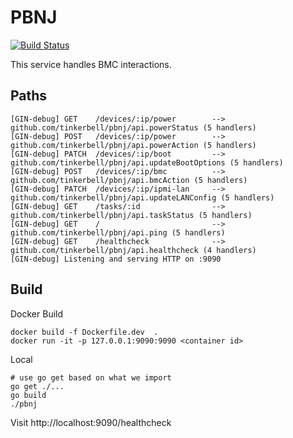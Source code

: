 # PBNJ
[![Build Status](https://cloud.drone.io/api/badges/tinkerbell/pbnj/status.svg)](https://cloud.drone.io/tinkerbell/pbnj)

This service handles BMC interactions.

## Paths

```
[GIN-debug] GET    /devices/:ip/power        --> github.com/tinkerbell/pbnj/api.powerStatus (5 handlers)
[GIN-debug] POST   /devices/:ip/power        --> github.com/tinkerbell/pbnj/api.powerAction (5 handlers)
[GIN-debug] PATCH  /devices/:ip/boot         --> github.com/tinkerbell/pbnj/api.updateBootOptions (5 handlers)
[GIN-debug] POST   /devices/:ip/bmc          --> github.com/tinkerbell/pbnj/api.bmcAction (5 handlers)
[GIN-debug] PATCH  /devices/:ip/ipmi-lan     --> github.com/tinkerbell/pbnj/api.updateLANConfig (5 handlers)
[GIN-debug] GET    /tasks/:id                --> github.com/tinkerbell/pbnj/api.taskStatus (5 handlers)
[GIN-debug] GET    /                         --> github.com/tinkerbell/pbnj/api.ping (5 handlers)
[GIN-debug] GET    /healthcheck              --> github.com/tinkerbell/pbnj/api.healthcheck (4 handlers)
[GIN-debug] Listening and serving HTTP on :9090
```

## Build


Docker Build
```
docker build -f Dockerfile.dev  .
docker run -it -p 127.0.0.1:9090:9090 <container id>
```

Local
```
# use go get based on what we import
go get ./...
go build
./pbnj
```

Visit http://localhost:9090/healthcheck
